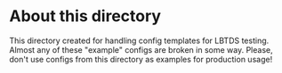 # About this directory

This directory created for handling config templates for LBTDS testing. Almost any of these
"example" configs are broken in some way. Please, don't use configs from this directory
as examples for production usage!